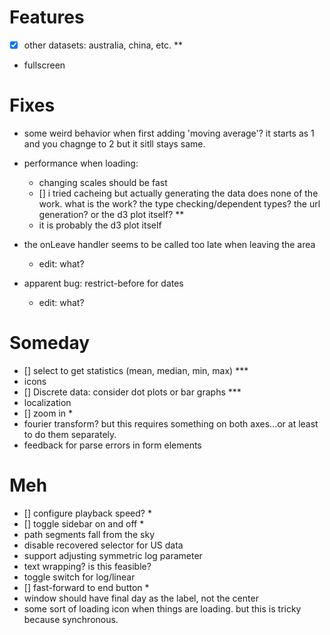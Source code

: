
# Features

*   [x] other datasets: australia, china, etc. **
*   fullscreen

# Fixes

*   some weird behavior when first adding 'moving average'?  it starts as 1 and
    you chagnge to 2 but it sitll stays same.
*   performance when loading:
    *   changing scales should be fast
    *   [] i tried cacheing but actually generating the data does none of the
        work.  what is the work?  the type checking/dependent types?  the url
        generation?  or the d3 plot itself? **
    *   it is probably the d3 plot itself

*   the onLeave handler seems to be called too late when leaving the area
    * edit: what?
*   apparent bug: restrict-before for dates
    * edit: what?

# Someday

*   [] select to get statistics (mean, median, min, max) ***
*   icons
*   [] Discrete data: consider dot plots or bar graphs ***
*   localization
*   [] zoom in *
*   fourier transform?  but this requires something on both axes...or at least
    to do them separately.
*   feedback for parse errors in form elements

# Meh

*   [] configure playback speed? *
*   [] toggle sidebar on and off *
*   path segments fall from the sky
*   disable recovered selector for US data
*   support adjusting symmetric log parameter
*   text wrapping? is this feasible?
*   toggle switch for log/linear
*   [] fast-forward to end button *
*   window should have final day as the label, not the center
*   some sort of loading icon when  things are loading. but this is tricky
    because synchronous.
